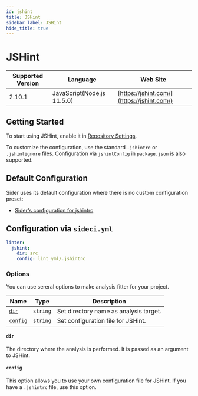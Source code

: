 ```yaml
---
id: jshint
title: JSHint
sidebar_label: JSHint
hide_title: true
---
```


# JSHint

| Supported Version | Language | Web Site |
| ----------------- | -------- | -------- |
| 2.10.1 | JavaScript(Node.js 11.5.0) | [https://jshint.com/](https://jshint.com/) |

## Getting Started

To start using JSHint, enable it in [Repository Settings](../../getting-started/repository-settings.md).

To customize the configuration, use the standard `.jshintrc` or `.jshintignore` files. Configuration via `jshintConfig` in `package.json` is also supported.

## Default Configuration

Sider uses its default configuration where there is no custom configuration preset:

* [Sider's configuration for jshintrc](https://github.com/actcat/sideci_config/blob/master/javascript/jshint/sideci_jshintrc)

## Configuration via `sideci.yml`

```yaml:sideci.yml
linter:
  jshint:
    dir: src
    config: lint_yml/.jshintrc
```

### Options

You can use sereral options to make analysis fitter for your project.

| Name | Type | Description |
| ---- | ---- | ----------- |
| [`dir`](#dir) | `string` | Set directory name as analysis target. |
| [`config`](#config) | `string` | Set configuration file for JSHint. |

#### `dir`

The directory where the analysis is performed. It is passed as an argument to JSHint.

#### `config`

This option allows you to use your own configuration file for JSHint. If you have a `.jshintrc` file, use this option.

